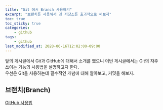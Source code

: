 ```yaml
---
title: "Git 에서 Branch 사용하기"
excerpt: "브랜치를 사용해서 깃 저장소를 효과적으로 써보자"
toc: true
toc_sticky: true
categories:
    - github
tags:
    - github
last_modified_at: 2020-06-16T12:02:00-09:00
---
```

앞의 게시글에서 Git과 GitHub에 대해서 소개를 했으니 
이번 게시글에서는 Git의 자주 쓰이는 기능의 사용법을 설명하고자 한다.  
우선은 Git을 사용하는데 필수적인 개념에 대해 알아보고, 커밋을 해보자.  

## 브랜치(Branch)
 

[GitHub 사용법](/categories/github/)